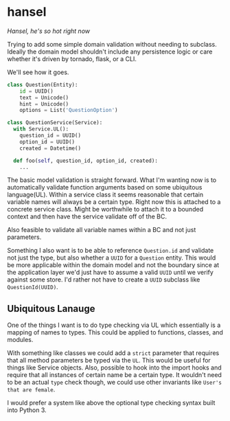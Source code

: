 # hansel

*Hansel, he's so hot right now*

Trying to add some simple domain validation without needing to subclass. Ideally the domain model shouldn't include any persistence logic or care whether it's driven by tornado, flask, or a CLI.

We'll see how it goes.

```python
class Question(Entity):
    id = UUID()
    text = Unicode()
    hint = Unicode()
    options = List('QuestionOption')

class QuestionService(Service):
  with Service.UL():
    question_id = UUID()
    option_id = UUID()
    created = Datetime()

  def foo(self, question_id, option_id, created):
    ...
```

The basic model validation is straight forward. What I'm wanting now is to automatically validate function arguments based on some ubiquitous language(UL). Within a service class it seems reasonable that certain variable names will always be a certain type. Right now this is attached to a concrete service class. Might be worthwhile to attach it to a bounded context and then have the service validate off of the BC.

Also feasible to validate all variable names within a BC and not just parameters.

Something I also want is to be able to reference `Question.id` and validate not just the type, but also whether a `UUID` for a `Question` entity. This would be more applicable within the domain model and not the boundary since at the application layer we'd just have to assume a valid `UUID` until we verify against some store. I'd rather not have to create a `UUID` subclass like `QuestionId(UUID)`.

## Ubiquitous Lanauge

One of the things I want is to do type checking via UL which essentially is a mapping of names to types. This could be applied to functions, classes, and modules.

With something like classes we could add a `strict` parameter that requires that all method parameters be typed via the `UL`. This would be useful for things like Service objects. Also, possible to hook into the import hooks and require that all instances of certain name be a certain type. It wouldn't need to be an actual `type` check though, we could use other invariants like `User's that are female`.

I would prefer a system like above the optional type checking syntax built into Python 3.
